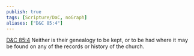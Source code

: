 ```yaml
---
publish: true
tags: [Scripture/DaC, noGraph]
aliases: ["D&C 85:4"]
---
```

[D&C 85:4](https://churchofjesuschrist.org/study/scriptures/dc-testament/dc/85?lang=eng&id=p4#p4) Neither is their genealogy to be kept, or to be had where it may be found on any of the records or history of the church.
